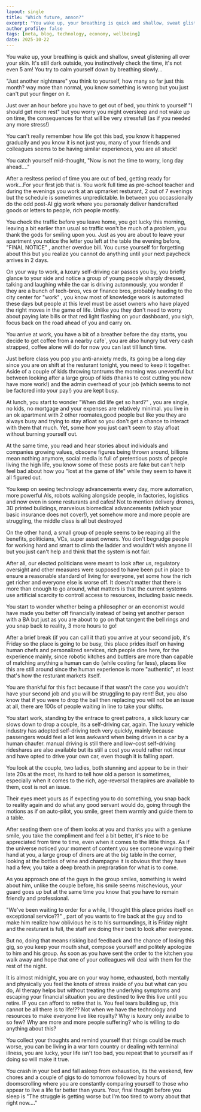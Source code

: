 ```yaml
---
layout: single
title: "Which future, annon?"
excerpt: "You wake up, your breathing is quick and shallow, sweat glistening all over your skin..."
author_profile: false
tags: [meta, blog, technology, economy, wellbeing]
date: 2025-10-22
---
```


You wake up, your breathing is quick and shallow, sweat glistening all over your skin. It's still dark outside, you instinctively check the time, it's not even 5 am! You try to calm yourself down by breathing slowly...

"Just another nightmare" you think to yourself, how many so far just this month? way more than normal, you know something is wrong but you just can't put your finger on it.

Just over an hour before you have to get out of bed, you think to yourself "I should get more rest" but you worry you might oversleep and not wake up on time, the consequences for that will be very stressfull (as if you needed any more stress!)

You can't really remember how life got this bad, you know it happened gradually and you know it is not just you, many of your friends and colleagues seems to be having similar experiences, you are all stuck!

You catch yourself mid-thought, "Now is not the time to worry, long day ahead...."

After a resltess period of time you are out of bed, getting ready for work...For your first job that is. You work full time as pre-school teacher and during the evenings you work at an upmarket resturant, 2 out of 7 evenings but the schedule is sometimes unpredictable. In between you occassionally do the odd post-AI gig work where you personaly deliver handcrafted goods or letters to people, rich people mostly.

You check the traffic before you leave home, you got lucky this morning, leaving a bit earlier than usual so traffic won't be much of a problem, you thank the gods for smiling upon you. Just as you are about to leave your apartment you notice the letter you left at the table the evening before, "FINAL NOTICE" , another overdue bill. You curse yourself for forgetting about this but you realize you cannot do anything until your next paycheck arrives in 2 days.

On your way to work, a luxury self-driving car passes you by, you briefly glance to your side and notice a group of young people sharply dressed, talking and laughing while the car is driving autonmously, you wonder if they are a bunch of tech-bros, vcs or finance bros, probably heading to the city center for "work" , you know most of knowledge work is automated these days but people at this level must be asset owners who have played the right moves in the game of life. Unlike you they don't need to worry about paying late bills or that red light flashing on your dashboard, you sigh, focus back on the road ahead of you and carry on.

You arrive at work, you have a bit of a breather before the day starts, you decide to get coffee from a nearby cafe`, you are also hungry but very cash strapped, coffee alone will do for now you can last till lunch time.

Just before class you pop you anti-anxiety meds, its going be a long day since you are on shift at the resturant tonight, you need to keep it together. Aside of a couple of kids throwing tantrums the morning was uneventful but between looking after a large group of kids (thanks to cost cutting you now have more work!) and the admin overhead of your job (which seems to not be factored into your pay!) you are kept busy.

At lunch, you start to wonder "When did life get so hard?" , you are single, no kids, no mortgage and your expenses are relatively minimal. you live in an ok apartment with 2 other roomates,good people but like you they are always busy and trying to stay afloat so you don't get a chance to interact with them that much. Yet, some how you just can't seem to stay afloat without burning yourself out.

At the same time, you read and hear stories about individuals and companies growing values, obscene figures being thrown around, billions mean nothing anymore, social media is full of pretentious posts of people living the high life, you know some of these posts are fake but can't help feel bad about how you "lost at the game of life" while they seem to have it all figured out.

You keep on seeing technology advancements every day, more automation, more powerful AIs, robots walking alongside people, in factories, logistics and now even in some resturants and cafes! Not to mention delivery drones, 3D printed buildings, marvelous biomedical advancements (which your basic insurance does not cover!), yet somehow more and more people are struggling, the middle class is all but destroyed 

On the other hand, a small group of people seems to be reaping all the benefits, politicians, VCs, super asset owners. You don't begrudge people for working hard and smart to climb the ladder and wouldn't wish anyone ill but you just can't help and think that the system is not fair. 

After all, our elected politicians were meant to look after us, regulatory oversight and other measures were supposed to have been put in place to ensure a reasonable standard of living for everyone, yet some how the rich get richer and everyone else is worse off. It doesn't matter that there is more than enough to go around, what matters is that the current systems use artificial scarcity to controll access to resources, including basic needs.


You start to wonder whether being a philosopher or an economist would have made you better off financially instead of being yet another person with a BA but just as you are about to go on that tangent the bell rings and you snap back to reality, 3 more hours to go!

After a brief break (if you can call it that) you arrive at your second job, it's Friday so the place is going to be busy, this place prides itself on having human chefs and personalized services, rich people dine here, for the experience mainly, since robotic kitches and buttlers are more than capable of matching anything a human can do (while costing far less), places like this are still around since the human experience is more "authentic", at least that's how the resturant markets itself.

You are thankful for this fact because if that wasn't the case you wouldn't have your second job and you will be struggling to pay rent! But, you also know that if you were to drop the ball then replacing you will not be an issue at all, there are 100s of people waiting in line to take your shifts.

You start work, standing by the entrace to greet patrons, a slick luxury car slows down to drop a couple, its a self-driving car, again. The luxury vehicle industry has adopted self-driving tech very quickly, mainly because passengers would feel a lot less awkward when being driven in a car by a human chaufer. manual driving is still there and low-cost self-driving rideshares are also available but its still a cost you would rather not incur and have opted to drive your own car, even though it is falling apart.

You look at the couple, two ladies, both stunning and appear to be in their late 20s at the most, its hard to tell how old a person is sometimes, especially when it comes to the rich, age-reversal therapires are available to them, cost is not an issue.

Their eyes meet yours as if expecting you to do something, you snap back to reality again and do what any good servant would do, going through the motions as if on auto-pilot, you smile, greet them warmly and guide them to a table.

After seating them one of them looks at you and thanks you with a geniune smile, you take the compliment and feel a bit better, it's nice to be appreciated from time to time, even when it comes to the little things. As if the universe noticed your moment of content you see someone waving their hand at you, a large group of diners are at the big table in the corner, looking at the bottles of wine and champagne it is obvious that they have had a few, you take a deep breath in prepraration for what is to come.

As you approach one of the guys in the group smiles, something is weird about him, unlike the couple before, his smile seems mischevious, your guard goes up but at the same time you know that you have to remain friendly and professional.

"We've been waiting to order for a while, I thought this place prides itself on exceptional service??" , part of you wants to fire back at the guy and to make him realize how oblivious he is to his surroundings, it is Friday night and the resturant is full, the staff are doing their best to look after everyone.

But no, doing that means risking bad feedback and the chance of losing this gig, so you keep your mouth shut, compose yourself and politely apologize to him and his group. As soon as you have sent the order to the kitchen you walk away and hope that one of your colleagues will deal with them for the rest of the night.

It is almost midnight, you are on your way home, exhausted, both mentally and physically you feel the knots of stress inside of you but what can you do, AI therapy helps but without treating the underlying symptoms and escaping your financial situation you are destined to live this live until you retire. IF you can afford to retire that is. You feel tears building up, this cannot be all there is to life!?? Not when we have the technology and resources to make everyone live like royalty? Why is luxury only avialbe to so few? Why are more and more people suffering? who is willing to do anything about this? 

You collect your thoughts and remind yourself that things could be much worse, you can be living in a war torn country or dealing with terminal illness, you are lucky, your life isn't too bad, you repeat that to yourself as if doing so will make it true.

You crash in your bed and fall asleep from exhaustion, its the weekend, few chores and a couple of gigs to do tomorrow followed by hours of doomscrolling where you are constantly comparing yourself to those who appear to live a life far better than yours. Your, final thought before you sleep is "The struggle is getting worse but I'm too tired to worry about that right now...."
